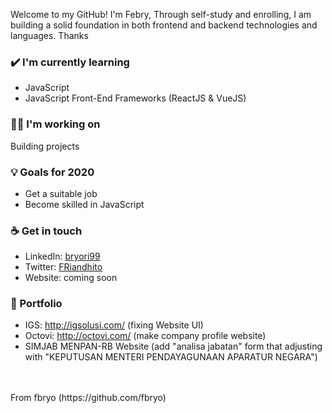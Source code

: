 Welcome to my GitHub! I'm Febry, Through self-study and enrolling, I am building a solid foundation in both frontend and backend technologies and languages.
Thanks

### ✔️ I'm currently learning
- JavaScript
- JavaScript Front-End Frameworks (ReactJS & VueJS)

### 👩‍💻 I'm working on
Building projects

### 💡 Goals for 2020
- Get a suitable job
- Become skilled in JavaScript

### ☕ Get in touch
- LinkedIn: <a href = "https://www.linkedin.com/in/bryori99/">bryori99</a>
- Twitter: <a href = "https://twitter.com/FRiandhito">FRiandhito</a>
- Website: coming soon

### :paperclip: Portfolio
- IGS: http://igsolusi.com/ (fixing Website UI)
- Octovi: http://octovi.com/ (make company profile website)
- SIMJAB MENPAN-RB Website (add "analisa jabatan" form that adjusting with "KEPUTUSAN MENTERI
  PENDAYAGUNAAN APARATUR NEGARA")
<br>
<br>
From fbryo (https://github.com/fbryo)
